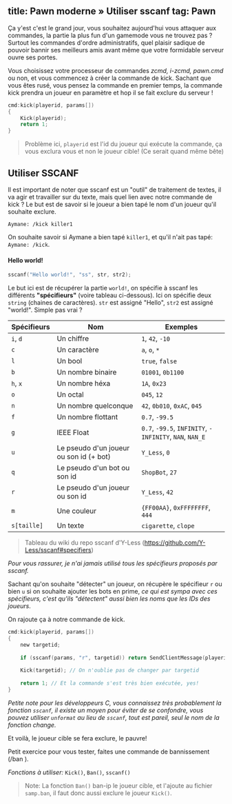 title: Pawn moderne » Utiliser sscanf
tag: Pawn
---

Ça y'est c'est le grand jour, vous souhaitez aujourd'hui vous attaquer aux commandes, la partie la plus fun d'un gamemode vous ne trouvez pas ? Surtout les commandes d'ordre administratifs, quel plaisir sadique de pouvoir bannir ses meilleurs amis avant même que votre formidable serveur ouvre ses portes.

Vous choisissez votre processeur de commandes *zcmd, i-zcmd, pawn.cmd* ou non, et vous commencez à créer la commande de kick. Sachant que vous êtes rusé, vous pensez la commande en premier temps, la commande kick prendra un joueur en paramètre et hop il se fait exclure du serveur !

 ```c
 cmd:kick(playerid, params[])
 {
     Kick(playerid);
     return 1;
 }
 ```

> Problème ici, `playerid` est l'id du joueur qui exécute la commande, ça vous exclura vous et non le joueur cible! (Ce serait quand même bête)

## Utiliser SSCANF

Il est important de noter que sscanf est un "outil" de traitement de textes, il va agir et travailler sur du texte, mais quel lien avec notre commande de kick ? Le but est de savoir si le joueur a bien tapé le nom d'un joueur qu'il souhaite exclure.

`Aymane: /kick killer1`

On souhaite savoir si Aymane a bien tapé `killer1`, et qu'il n'ait pas tapé: `Aymane: /kick`.

#### Hello world!

```c
sscanf("Hello world!", "ss", str, str2);
```

 Le but ici est de récupérer la partie `world!`, on spécifie à sscanf les différents **"spécifieurs"** (voire tableau ci-dessous). Ici on spécifie deux `string` (chaines de caractères). `str` est assigné "Hello", `str2` est assigné "world!". Simple pas vrai ?

| Spécifieurs | Nom                                     | Exemples                                                |
| ----------- | --------------------------------------- | ------------------------------------------------------- |
| `i`, `d`    | Un chiffre                              | `1`, `42`, `-10`                                        |
| `c`         | Un caractère                            | `a`, `o`, `*`                                           |
| `l`         | Un bool                                 | `true`, `false`                                         |
| `b`         | Un nombre binaire                       | `01001`, `0b1100`                                       |
| `h`, `x`    | Un nombre héxa                          | `1A`, `0x23`                                            |
| `o`         | Un octal                                | `045`, `12`                                             |
| `n`         | Un nombre quelconque                    | `42`, `0b010`, `0xAC`, `045`                            |
| `f`         | Un nombre flottant                      | `0.7`, `-99.5`                                          |
| `g`         | IEEE Float                              | `0.7`, `-99.5`, `INFINITY`, `-INFINITY`, `NAN`, `NAN_E` |
| `u`         | Le pseudo d'un joueur ou son id (+ bot) | `Y_Less`, `0`                                           |
| `q`         | Le pseudo d'un bot ou son id            | `ShopBot`, `27`                                         |
| `r`         | Le pseudo d'un joueur ou son id         | `Y_Less`, `42`                                          |
| `m`         | Une couleur                             | `{FF00AA}`, `0xFFFFFFFF`, `444`                         |
| `s[taille]` | Un texte                                | `cigarette`, `clope`                                    |

> Tableau du wiki du repo sscanf d'Y-Less (https://github.com/Y-Less/sscanf#specifiers)

*Pour vous rassurer, je n'ai jamais utilisé tous les spécifieurs proposés par sscanf.*

Sachant qu'on souhaite "détecter" un joueur, on récupère le spécifieur `r` ou bien `u` si on souhaite ajouter les bots en prime, *ce qui est sympa avec ces spécifieurs, c'est qu'ils "détectent" aussi bien les noms que les IDs des joueurs*.

On rajoute ça à notre commande de kick.

```c
cmd:kick(playerid, params[])
{
    new targetid;
    
    if (sscanf(params, "r", targetid)) return SendClientMessage(playerid, -1, "USAGE: /kick <player>"); // On met un message au cas où qu'un STAFF ne sache pas utiliser la commande, un petit mémo!
    
    Kick(targetid); // On n'oublie pas de changer par targetid
    
    return 1; // Et la commande s'est très bien exécutée, yes!
}
```

*Petite note pour les développeurs C, vous connaissez très probablement la fonction `sscanf`, il existe un moyen pour éviter de se confondre, vous pouvez utiliser `unformat` au lieu de `sscanf`, tout est pareil, seul le nom de la fonction change.*

Et voilà, le joueur cible se fera exclure, le pauvre!

Petit exercice pour vous tester, faites une commande de bannissement (/ban <joueur>).

*Fonctions à utiliser:* `Kick()`, `Ban()`, `sscanf()`

> Note: La fonction `Ban()` ban-ip le joueur cible, et l'ajoute au fichier `samp.ban`, il faut donc aussi exclure le joueur `Kick()`.



